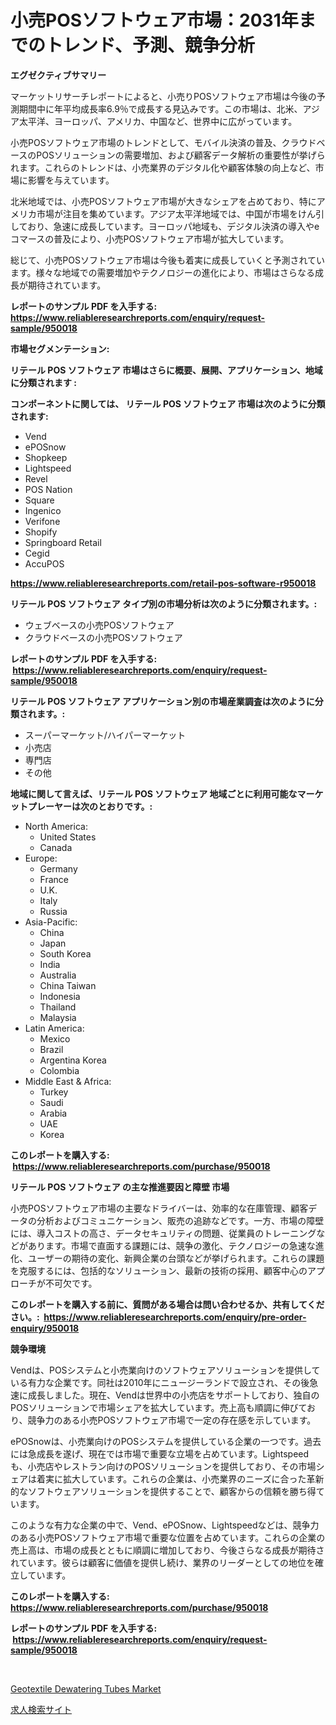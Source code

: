 <p><h1>小売POSソフトウェア市場：2031年までのトレンド、予測、競争分析</h1></p><p><strong>エグゼクティブサマリー</strong></p>
<p><p>マーケットリサーチレポートによると、小売りPOSソフトウェア市場は今後の予測期間中に年平均成長率6.9％で成長する見込みです。この市場は、北米、アジア太平洋、ヨーロッパ、アメリカ、中国など、世界中に広がっています。</p><p>小売POSソフトウェア市場のトレンドとして、モバイル決済の普及、クラウドベースのPOSソリューションの需要増加、および顧客データ解析の重要性が挙げられます。これらのトレンドは、小売業界のデジタル化や顧客体験の向上など、市場に影響を与えています。</p><p>北米地域では、小売POSソフトウェア市場が大きなシェアを占めており、特にアメリカ市場が注目を集めています。アジア太平洋地域では、中国が市場をけん引しており、急速に成長しています。ヨーロッパ地域も、デジタル決済の導入やeコマースの普及により、小売POSソフトウェア市場が拡大しています。</p><p>総じて、小売POSソフトウェア市場は今後も着実に成長していくと予測されています。様々な地域での需要増加やテクノロジーの進化により、市場はさらなる成長が期待されています。</p></p>
<p><strong>レポートのサンプル PDF を入手する: <a href="https://www.reliableresearchreports.com/enquiry/request-sample/950018">https://www.reliableresearchreports.com/enquiry/request-sample/950018</a></strong></p>
<p><strong>市場セグメンテーション:</strong></p>
<p><strong> リテール POS ソフトウェア 市場はさらに概要、展開、アプリケーション、地域に分類されます :</strong></p>
<p><strong>コンポーネントに関しては、 リテール POS ソフトウェア 市場は次のように分類されます: &nbsp;</strong></p>
<p><ul><li>Vend</li><li>ePOSnow</li><li>Shopkeep</li><li>Lightspeed</li><li>Revel</li><li>POS Nation</li><li>Square</li><li>Ingenico</li><li>Verifone</li><li>Shopify</li><li>Springboard Retail</li><li>Cegid</li><li>AccuPOS</li></ul></p>
<p><strong><a href="https://www.reliableresearchreports.com/retail-pos-software-r950018">https://www.reliableresearchreports.com/retail-pos-software-r950018</a></strong></p>
<p><strong> リテール POS ソフトウェア タイプ別の市場分析は次のように分類されます。:</strong></p>
<p><ul><li>ウェブベースの小売POSソフトウェア</li><li>クラウドベースの小売POSソフトウェア</li></ul></p>
<p><strong>レポートのサンプル PDF を入手する: &nbsp;<a href="https://www.reliableresearchreports.com/enquiry/request-sample/950018">https://www.reliableresearchreports.com/enquiry/request-sample/950018</a></strong></p>
<p><strong> リテール POS ソフトウェア アプリケーション別の市場産業調査は次のように分類されます。:</strong></p>
<p><ul><li>スーパーマーケット/ハイパーマーケット</li><li>小売店</li><li>専門店</li><li>その他</li></ul></p>
<p><strong>地域に関して言えば、リテール POS ソフトウェア 地域ごとに利用可能なマーケットプレーヤーは次のとおりです。:</strong></p>
<p><ul>
    <li>
        North America:
        <ul>
            <li>United States</li>
            <li>Canada</li>
        </ul>
    </li>
    <li>
        Europe:
        <ul>
            <li>Germany</li>
            <li>France</li>
            <li>U.K.</li>
            <li>Italy</li>
            <li>Russia</li>
        </ul>
    </li>
    <li>
        Asia-Pacific:
        <ul>
            <li>China</li>
            <li>Japan</li>
            <li>South Korea</li>
            <li>India</li>
            <li>Australia</li>
            <li>China Taiwan</li>
            <li>Indonesia</li>
            <li>Thailand</li>
            <li>Malaysia</li>
        </ul>
    </li>
    <li>
        Latin America:
        <ul>
            <li>Mexico</li>
            <li>Brazil</li>
            <li>Argentina Korea</li>
            <li>Colombia</li>
        </ul>
    </li>
    <li>
        Middle East & Africa:
        <ul>
            <li>Turkey</li>
            <li>Saudi</li>
            <li>Arabia</li>
            <li>UAE</li>
            <li>Korea</li>
        </ul>
    </li>
    </ul></p>
<p><strong>このレポートを購入する: &nbsp;<a href="https://www.reliableresearchreports.com/purchase/950018">https://www.reliableresearchreports.com/purchase/950018</a></strong></p>
<p><strong>リテール POS ソフトウェア の主な推進要因と障壁 市場</strong></p>
<p><p>小売POSソフトウェア市場の主要なドライバーは、効率的な在庫管理、顧客データの分析およびコミュニケーション、販売の追跡などです。一方、市場の障壁には、導入コストの高さ、データセキュリティの問題、従業員のトレーニングなどがあります。市場で直面する課題には、競争の激化、テクノロジーの急速な進化、ユーザーの期待の変化、新興企業の台頭などが挙げられます。これらの課題を克服するには、包括的なソリューション、最新の技術の採用、顧客中心のアプローチが不可欠です。</p></p>
<p><strong>このレポートを購入する前に、質問がある場合は問い合わせるか、共有してください。:&nbsp; <a href="https://www.reliableresearchreports.com/enquiry/pre-order-enquiry/950018">https://www.reliableresearchreports.com/enquiry/pre-order-enquiry/950018</a></strong></p>
<p><strong>競争環境</strong></p>
<p><p>Vendは、POSシステムと小売業向けのソフトウェアソリューションを提供している有力な企業です。同社は2010年にニュージーランドで設立され、その後急速に成長しました。現在、Vendは世界中の小売店をサポートしており、独自のPOSソリューションで市場シェアを拡大しています。売上高も順調に伸びており、競争力のある小売POSソフトウェア市場で一定の存在感を示しています。</p><p>ePOSnowは、小売業向けのPOSシステムを提供している企業の一つです。過去には急成長を遂げ、現在では市場で重要な立場を占めています。Lightspeedも、小売店やレストラン向けのPOSソリューションを提供しており、その市場シェアは着実に拡大しています。これらの企業は、小売業界のニーズに合った革新的なソフトウェアソリューションを提供することで、顧客からの信頼を勝ち得ています。</p><p>このような有力な企業の中で、Vend、ePOSnow、Lightspeedなどは、競争力のある小売POSソフトウェア市場で重要な位置を占めています。これらの企業の売上高は、市場の成長とともに順調に増加しており、今後さらなる成長が期待されています。彼らは顧客に価値を提供し続け、業界のリーダーとしての地位を確立しています。</p></p>
<p><strong>このレポートを購入する: &nbsp; <a href="https://www.reliableresearchreports.com/purchase/950018">https://www.reliableresearchreports.com/purchase/950018</a></strong></p>
<p><strong>レポートのサンプル PDF を入手する: &nbsp;<a href="https://www.reliableresearchreports.com/enquiry/request-sample/950018">https://www.reliableresearchreports.com/enquiry/request-sample/950018</a></strong><strong></strong></p>
<p>&nbsp;</p>
<p><p><a href="https://chivalrous-flock-a86.notion.site/Geotextile-Dewatering-Tubes-Market-Size-Market-Share-and-Global-Market-Analysis-Report-2024-2031-bae972d4d2d7496fb9ed0f7192d95588">Geotextile Dewatering Tubes Market</a></p><p><a href="https://medium.com/@brianayatt2023/%E6%B1%82%E4%BA%BA%E3%82%B5%E3%82%A4%E3%83%88%E5%B8%82%E5%A0%B4-2031%E5%B9%B4%E3%81%BE%E3%81%A7%E3%81%AE%E3%83%88%E3%83%AC%E3%83%B3%E3%83%89-%E4%BA%88%E6%B8%AC-%E7%AB%B6%E4%BA%89%E5%88%86%E6%9E%90-e48654bec250">求人検索サイト</a></p></p>